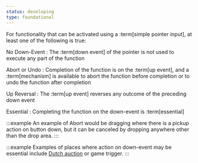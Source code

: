 ```yaml
---
status: developing
type: foundational
---
```


For functionality that can be activated using a :term[simple pointer input], at least one of the following is true:

No Down-Event
: The :term[down event] of the pointer is not used to execute any part of the function

Abort or Undo
: Completion of the function is on the :term[up event], and a :term[mechanism] is available to abort the function before completion or to undo the function after completion

Up Reversal
: The :term[up event] reverses any outcome of the preceding down event

Essential
: Completing the function on the down-event is :term[essential]

:::example
An example of Abort would be dragging where there is a pickup action on button down, but it can be canceled by dropping anywhere other than the drop area.
:::

:::example
Examples of places where action on down-event may be essential include [Dutch auction](https://en.wikipedia.org/wiki/Dutch_auction) or game trigger.
:::
